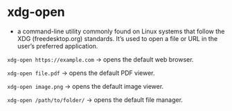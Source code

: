 # xdg-open 
* a command-line utility commonly found on Linux systems that follow the XDG (freedesktop.org) standards.
It’s used to open a file or URL in the user’s preferred application.

`xdg-open https://example.com` → opens the default web browser.

`xdg-open file.pdf` → opens the default PDF viewer.

`xdg-open image.png` → opens the default image viewer.

`xdg-open /path/to/folder/`
 → opens the default file manager.
